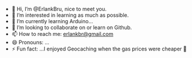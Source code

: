 - 👋 Hi, I’m @ErlankBru, nice to meet you.
- 👀 I’m interested in learning as much as possible.
- 🌱 I’m currently learning Arduino...
- 💞️ I’m looking to collaborate on or learn on Github.
- 📫 How to reach me: erlankbr@gmail.com
- 😄 Pronouns: ...
- ⚡ Fun fact: ...I enjoyed Geocaching when the gas prices were cheaper 🤠

<!---
ErlankBru/ErlankBru is a ✨ special ✨ repository because its `README.md` (this file) appears on your GitHub profile.
You can click the Preview link to take a look at your changes.
--->
